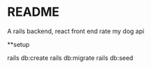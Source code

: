 # README

A rails backend, react front end rate my dog api

**setup

rails db:create
rails db:migrate
rails db:seed
